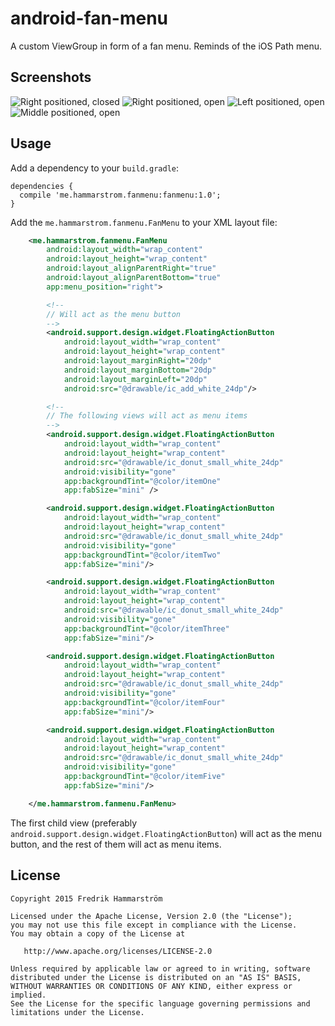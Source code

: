 # android-fan-menu
A custom ViewGroup in form of a fan menu. Reminds of the iOS Path menu.

## Screenshots
![Right positioned, closed](/screenshots/right_closed.png) ![Right positioned, open](/screenshots/right_open.png) ![Left positioned, open](/screenshots/left_open.png) ![Middle positioned, open](/screenshots/middle_open.png)

## Usage
Add a dependency to your `build.gradle`:
```
dependencies {
  compile 'me.hammarstrom.fanmenu:fanmenu:1.0';
}
```

Add the `me.hammarstrom.fanmenu.FanMenu` to your XML layout file:
```XML
    <me.hammarstrom.fanmenu.FanMenu
        android:layout_width="wrap_content"
        android:layout_height="wrap_content"
        android:layout_alignParentRight="true"
        android:layout_alignParentBottom="true"
        app:menu_position="right">

        <!--
        // Will act as the menu button
        -->
        <android.support.design.widget.FloatingActionButton
            android:layout_width="wrap_content"
            android:layout_height="wrap_content"
            android:layout_marginRight="20dp"
            android:layout_marginBottom="20dp"
            android:layout_marginLeft="20dp"
            android:src="@drawable/ic_add_white_24dp"/>

        <!--
        // The following views will act as menu items
        -->
        <android.support.design.widget.FloatingActionButton
            android:layout_width="wrap_content"
            android:layout_height="wrap_content"
            android:src="@drawable/ic_donut_small_white_24dp"
            android:visibility="gone"
            app:backgroundTint="@color/itemOne"
            app:fabSize="mini" />

        <android.support.design.widget.FloatingActionButton
            android:layout_width="wrap_content"
            android:layout_height="wrap_content"
            android:src="@drawable/ic_donut_small_white_24dp"
            android:visibility="gone"
            app:backgroundTint="@color/itemTwo"
            app:fabSize="mini"/>

        <android.support.design.widget.FloatingActionButton
            android:layout_width="wrap_content"
            android:layout_height="wrap_content"
            android:src="@drawable/ic_donut_small_white_24dp"
            android:visibility="gone"
            app:backgroundTint="@color/itemThree"
            app:fabSize="mini"/>

        <android.support.design.widget.FloatingActionButton
            android:layout_width="wrap_content"
            android:layout_height="wrap_content"
            android:src="@drawable/ic_donut_small_white_24dp"
            android:visibility="gone"
            app:backgroundTint="@color/itemFour"
            app:fabSize="mini"/>

        <android.support.design.widget.FloatingActionButton
            android:layout_width="wrap_content"
            android:layout_height="wrap_content"
            android:src="@drawable/ic_donut_small_white_24dp"
            android:visibility="gone"
            app:backgroundTint="@color/itemFive"
            app:fabSize="mini"/>

    </me.hammarstrom.fanmenu.FanMenu>
```
The first child view (preferably `android.support.design.widget.FloatingActionButton`) will act as the menu button, and the rest of them will act as menu items.

## License
```
Copyright 2015 Fredrik Hammarström

Licensed under the Apache License, Version 2.0 (the "License");
you may not use this file except in compliance with the License.
You may obtain a copy of the License at

   http://www.apache.org/licenses/LICENSE-2.0

Unless required by applicable law or agreed to in writing, software
distributed under the License is distributed on an "AS IS" BASIS,
WITHOUT WARRANTIES OR CONDITIONS OF ANY KIND, either express or implied.
See the License for the specific language governing permissions and
limitations under the License.
```
